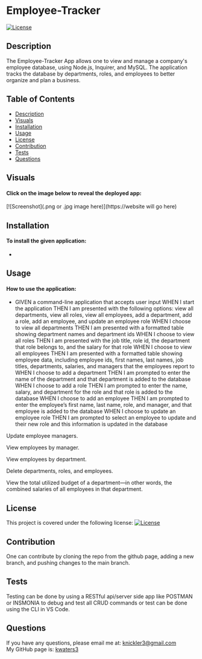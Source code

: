 # Employee-Tracker
 
   [![License](https://img.shields.io/badge/License-MIT-turquoise.svg)](https://opensource.org/licenses/MIT) 

 ## Description
 The Employee-Tracker App allows one to view and manage a company's employee database, using Node.js, Inquirer, and MySQL. The application tracks the database by departments, roles, and employees to better organize and plan a business. 

 
 ## Table of Contents
   * [Description](#description)
   * [Visuals](#visuals)  
   * [Installation](#installation)
   * [Usage](#usage)
   * [License](#license)
   * [Contribution](#contribution)
   * [Tests](#tests)
   * [Questions](#questions)
 
 
 ## Visuals
 #### Click on the image below to reveal the deployed app:

 [![Screenshot](.png or .jpg image here)](https://website will go here)
 
 
 ## Installation
 #### To install the given application:
  * 
   
 
 ## Usage
 #### How to use the application:
  * GIVEN a command-line application that accepts user input
WHEN I start the application
THEN I am presented with the following options: view all departments, view all roles, view all employees, add a department, add a role, add an employee, and update an employee role
WHEN I choose to view all departments
THEN I am presented with a formatted table showing department names and department ids
WHEN I choose to view all roles
THEN I am presented with the job title, role id, the department that role belongs to, and the salary for that role
WHEN I choose to view all employees
THEN I am presented with a formatted table showing employee data, including employee ids, first names, last names, job titles, departments, salaries, and managers that the employees report to
WHEN I choose to add a department
THEN I am prompted to enter the name of the department and that department is added to the database
WHEN I choose to add a role
THEN I am prompted to enter the name, salary, and department for the role and that role is added to the database
WHEN I choose to add an employee
THEN I am prompted to enter the employee’s first name, last name, role, and manager, and that employee is added to the database
WHEN I choose to update an employee role
THEN I am prompted to select an employee to update and their new role and this information is updated in the database 

Update employee managers.


View employees by manager.


View employees by department.


Delete departments, roles, and employees.


View the total utilized budget of a department—in other words, the combined salaries of all employees in that department.

 
 ## License
   This project is covered under the following license: [![License](https://img.shields.io/badge/License-MIT-turquoise.svg)](https://opensource.org/licenses/MIT)
 
 ## Contribution
   One can contribute by cloning the repo from the github page, adding a new branch, and pushing changes to the main branch. 
 
 ## Tests
   Testing can be done by using a RESTful api/server side app like POSTMAN or INSMONIA to debug and test all CRUD commands or test can be done using the CLI in VS Code. 
 
 ## Questions
   If you have any questions, please email me at: knickler3@gmail.com <br/>
   My GitHub page is: [kwaters3](https://github.com/kwaters3)
   
